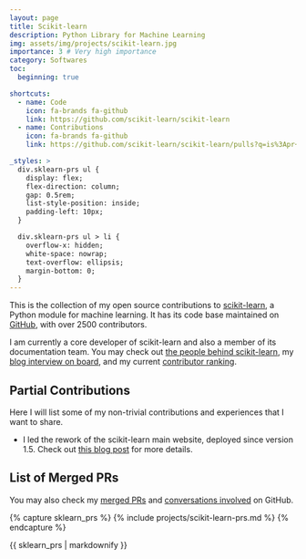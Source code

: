 ```yaml
---
layout: page
title: Scikit-learn
description: Python Library for Machine Learning
img: assets/img/projects/scikit-learn.jpg
importance: 3 # Very high importance
category: Softwares
toc:
  beginning: true

shortcuts:
  - name: Code
    icon: fa-brands fa-github
    link: https://github.com/scikit-learn/scikit-learn
  - name: Contributions
    icon: fa-brands fa-github
    link: https://github.com/scikit-learn/scikit-learn/pulls?q=is%3Apr+is%3Amerged+author%3ACharlie-XIAO

_styles: >
  div.sklearn-prs ul {
    display: flex;
    flex-direction: column;
    gap: 0.5rem;
    list-style-position: inside;
    padding-left: 10px;
  }

  div.sklearn-prs ul > li {
    overflow-x: hidden;
    white-space: nowrap;
    text-overflow: ellipsis;
    margin-bottom: 0;
  }
---
```


This is the collection of my open source contributions to [scikit-learn](https://scikit-learn.org/stable/), a Python module for machine learning. It has its code base maintained on [GitHub](https://github.com/scikit-learn/scikit-learn), with over 2500 contributors.

I am currently a core developer of scikit-learn and also a member of its documentation team. You may check out [the people behind scikit-learn](https://scikit-learn.org/dev/about.html#the-people-behind-scikit-learn), my [blog interview on board](https://blog.scikit-learn.org/team/yao-interview/), and my current [contributor ranking](https://github.com/scikit-learn/scikit-learn/graphs/contributors).

## Partial Contributions

Here I will list some of my non-trivial contributions and experiences that I want to share.

- I led the rework of the scikit-learn main website, deployed since version 1.5. Check out [this blog post](/blog/2024/scikit-learn-website-rework/) for more details.

## List of Merged PRs

You may also check my [merged PRs](https://github.com/scikit-learn/scikit-learn/pulls?q=is%3Apr+is%3Amerged+author%3ACharlie-XIAO) and [conversations involved](https://github.com/scikit-learn/scikit-learn/pulls?q=involves%3ACharlie-XIAO) on GitHub.

<div class="sklearn-prs">

{% capture sklearn_prs %}
{% include projects/scikit-learn-prs.md %}
{% endcapture %}

{{ sklearn_prs | markdownify }}

</div>
